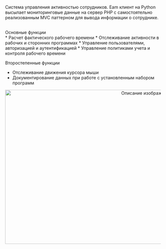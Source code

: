 Система управления активностью сотрудников. Eam клиент на Python высылает мониторинговые данные на сервер PHP с самостоятельно реализованным MVC паттерном для вывода информации о сотруднике.

<br>
Основные функции
<br>
* Расчет фактического рабочего времени
* Отслеживание активности в рабочих и сторонних программах
* Управление пользователями, авторизацией и аутентификацией
* Управление политиками учета и контроля рабочего времени

Второстепенные функции
* Отслеживание движения курсора мыши
* Документирование данных при работе с установленным набором программ

<p align="center">
<img src="" alt="Описание изображения" width="900" height="500"/>
</p>
